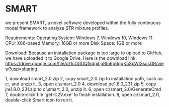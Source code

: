 # SMART
we present SMART, a novel software developed within the fully continuous model framework to analyze STR mixture profiles.

Requirements:
Operating System: Windows 7, Windows 10, Windows 11
CPU: X86-based
Memory: 16GB or more
Disk Space: 1GB or more

Download:
Because an installation package is too large to upload to GitHub, we have uploaded it to Google Drive. Here is the download link: https://drive.google.com/file/d/1cDGDQfkdgiLgRIo6g6qgK5SpWt3scsGR/view?usp=sharing.

1, download smart_2.0.zip
2, copy smart_2.0.zip to installation path, sush as: c:\, and unzip it.
3, open c:\smart_2.0
4, download jre1.8.0_231.zip
5, copy jre1.8.0_231.zip to c:\smart_2.0\, unzip it.
6, open c:\smart_2.0\GenerateCmd\
7, double-click file 'get-C2V.exe' to finish installation.
8, open c:\smart_2.0, double-click Smart icon to run it.

